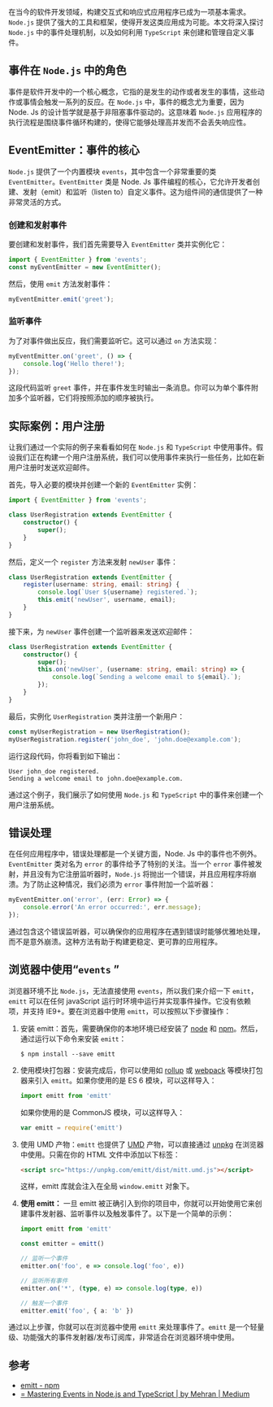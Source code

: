 
在当今的软件开发领域，构建交互式和响应式应用程序已成为一项基本需求。`Node.js`  提供了强大的工具和框架，使得开发这类应用成为可能。本文将深入探讨 `Node.js` 中的事件处理机制，以及如何利用 `TypeScript` 来创建和管理自定义事件。

## 事件在 `Node.js` 中的角色

事件是软件开发中的一个核心概念，它指的是发生的动作或者发生的事情，这些动作或事情会触发一系列的反应。在 `Node.js` 中，事件的概念尤为重要，因为 Node. Js 的设计哲学就是基于非阻塞事件驱动的。这意味着 `Node.js` 应用程序的执行流程是围绕事件循环构建的，使得它能够处理高并发而不会丢失响应性。

## EventEmitter：事件的核心

`Node.js` 提供了一个内置模块 `events`，其中包含一个非常重要的类 `EventEmitter`。`EventEmitter` 类是 Node. Js 事件编程的核心，它允许开发者创建、发射（emit）和监听（listen to）自定义事件。这为组件间的通信提供了一种非常灵活的方式。

### 创建和发射事件

要创建和发射事件，我们首先需要导入 `EventEmitter` 类并实例化它：

```typeScript
import { EventEmitter } from 'events';
const myEventEmitter = new EventEmitter();
```

然后，使用 `emit` 方法发射事件：

```typeScript
myEventEmitter.emit('greet');
```

### 监听事件

为了对事件做出反应，我们需要监听它。这可以通过 `on` 方法实现：

```typeScript
myEventEmitter.on('greet', () => {
    console.log('Hello there!');
});
```

这段代码监听 `greet` 事件，并在事件发生时输出一条消息。你可以为单个事件附加多个监听器，它们将按照添加的顺序被执行。

## 实际案例：用户注册

让我们通过一个实际的例子来看看如何在 `Node.js`  和 `TypeScript` 中使用事件。假设我们正在构建一个用户注册系统，我们可以使用事件来执行一些任务，比如在新用户注册时发送欢迎邮件。

首先，导入必要的模块并创建一个新的 `EventEmitter` 实例：

```typeScript
import { EventEmitter } from 'events';

class UserRegistration extends EventEmitter {
    constructor() {
        super();
    }
}
```

然后，定义一个 `register` 方法来发射 `newUser` 事件：

```typeScript
class UserRegistration extends EventEmitter {
    register(username: string, email: string) {
        console.log(`User ${username} registered.`);
        this.emit('newUser', username, email);
    }
}
```

接下来，为 `newUser` 事件创建一个监听器来发送欢迎邮件：

```typeScript
class UserRegistration extends EventEmitter {
    constructor() {
        super();
        this.on('newUser', (username: string, email: string) => {
            console.log(`Sending a welcome email to ${email}.`);
        });
    }
}
```

最后，实例化 `UserRegistration` 类并注册一个新用户：

```typeScript
const myUserRegistration = new UserRegistration();
myUserRegistration.register('john_doe', 'john.doe@example.com');
```

运行这段代码，你将看到如下输出：

```
User john_doe registered.
Sending a welcome email to john.doe@example.com.
```

通过这个例子，我们展示了如何使用 `Node.js`  和 `TypeScript` 中的事件来创建一个用户注册系统。

## 错误处理

在任何应用程序中，错误处理都是一个关键方面，Node. Js 中的事件也不例外。`EventEmitter` 类对名为 `error` 的事件给予了特别的关注。当一个 `error` 事件被发射，并且没有为它注册监听器时，`Node.js` 将抛出一个错误，并且应用程序将崩溃。为了防止这种情况，我们必须为 `error` 事件附加一个监听器：

```typeScript
myEventEmitter.on('error', (err: Error) => {
    console.error('An error occurred:', err.message);
});
```

通过包含这个错误监听器，可以确保你的应用程序在遇到错误时能够优雅地处理，而不是意外崩溃。这种方法有助于构建更稳定、更可靠的应用程序。

## 浏览器中使用“`events` ”

浏览器环境不比 `Node.js`，无法直接使用 `events`，所以我们来介绍一下 ` emitt `， ` emitt ` 可以在任何 javaScript 运行时环境中运行并实现事件操作。它没有依赖项，并支持 IE9+。要在浏览器中使用 ` emitt `，可以按照以下步骤操作：

1. 安装 emitt：首先，需要确保你的本地环境已经安装了 [node](http://nodejs.org/) 和 [npm](https://npmjs.com/)。然后，通过运行以下命令来安装 ` emitt `：
   ```
   $ npm install --save emitt
   ```

2. 使用模块打包器：安装完成后，你可以使用如 [rollup](http://rollupjs.org/) 或 [webpack](https://webpack.js.org/) 等模块打包器来引入 ` emitt `。如果你使用的是 ES 6 模块，可以这样导入：
   ```typeScript
   import emitt from 'emitt'
   ```
   如果你使用的是 CommonJS 模块，可以这样导入：
   ```typeScript
   var emitt = require('emitt')
   ```

3. 使用 UMD 产物：` emitt ` 也提供了 [UMD](https://github.com/umdjs/umd) 产物，可以直接通过 [unpkg](https://unpkg.com/) 在浏览器中使用。只需在你的 HTML 文件中添加以下标签：
   ```html
   <script src="https://unpkg.com/emitt/dist/mitt.umd.js"></script>
   ```
   这样，emitt 库就会注入在全局 `window.emitt` 对象下。

4. **使用 emitt：** 一旦 emitt 被正确引入到你的项目中，你就可以开始使用它来创建事件发射器、监听事件以及触发事件了。以下是一个简单的示例：

   ```typeScript
   import emitt from 'emitt'
   
   const emitter = emitt()
   
   // 监听一个事件
   emitter.on('foo', e => console.log('foo', e))
   
   // 监听所有事件
   emitter.on('*', (type, e) => console.log(type, e))
   
   // 触发一个事件
   emitter.emit('foo', { a: 'b' })
   ```

通过以上步骤，你就可以在浏览器中使用 `emitt`  来处理事件了。`emitt`  是一个轻量级、功能强大的事件发射器/发布订阅库，非常适合在浏览器环境中使用。
## 参考

-  [emitt - npm](https://www.npmjs.com/package/emitt)
- [= Mastering Events in Node.js and TypeScript | by Mehran | Medium](https://mehranjnf.medium.com/mastering-events-in-node-js-and-typescript-839e51d47985)